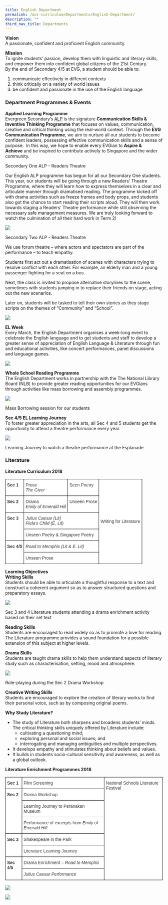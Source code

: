 ```yaml
---
title: English Department
permalink: /our-curriculum/Departments/English-Department/
description: ""
third_nav_title: Departments
---
```

**Vision**  
A passionate, confident and proficient English community.

**Mission**  
To ignite students’ passion, develop them with linguistic and literary skills, and empower them into confident global citizens of the 21st Century.  
By the end of Secondary 4/5 at EVG, a student should be able to:

1.  communicate effectively in different contexts
2.  think critically on a variety of world issues
3.  be confident and passionate in the use of the English language

### **Department Programmes & Events**

**Applied Learning Programme**  
Evergreen Secondary’s [ALP](/our-curriculum/Distinctive-School-Programmes/Applied-Learning-Programme-ALP/) is the signature **Communication Skills & Inventive Thinking Programme** that focuses on values, communication, creative and critical thinking using the real-world context. Through the **EVG Communication Programme**, we aim to nurture all our students to become confident leaders, possessing effective communication skills and a sense of purpose.  In this way, we hope to enable every EVGian to **Aspire & Achieve** and be inspired to contribute actively to Singapore and the wider community.

Secondary One ALP - Readers Theatre

Our English ALP programme has begun for all our Secondary One students. This year, our students will be going through a new Readers’ Theatre Programme, where they will learn how to express themselves in a clear and articulate manner through dramatised reading. The programme kicked off with drama activities such as freeze frames and body props, and students also got the chance to start reading their scripts aloud. They will then work towards staging a Readers’ Theatre performance while still observing the necessary safe management measures. We are truly looking forward to watch the culmination of all their hard work in Term 2!

![](/images/Our%20Curriculum/Departments/English%20Department/E1.png)

Secondary Two ALP - Readers Theatre

We use forum theatre – where actors and spectators are part of the performance – to teach empathy.

Students first act out a dramatisation of scenes with characters trying to resolve conflict with each other. For example, an elderly man and a young passenger fighting for a seat on a bus.

Next, the class is invited to propose alternative storylines to the scene, sometimes with students jumping in to replace their friends on stage, acting out the new scenarios.

Later on, students will be tasked to tell their own stories as they stage scripts on the themes of “Community” and “School”.

![](/images/Our%20Curriculum/Departments/English%20Department/E2.png)


**EL Week**  
Every March, the English Department organises a week-long event to celebrate the English language and to get students and staff to develop a greater sense of appreciation of English Language & Literature through fun and educational activities, like concert performances, panel discussions and language games.

![](/images/Our%20Curriculum/Departments/English%20Department/E3.png)


**Whole School Reading Programme**  
The English Department works in partnership with the The National Library Board (NLB) to provide greater reading opportunities for our EVGians through activities like mass borrowing and assembly programmes.

![](/images/Our%20Curriculum/Departments/English%20Department/E4.png)


Mass Borrowing session for our students

**Sec 4/5 EL Learning Journey**  
To foster greater appreciation in the arts, all Sec 4 and 5 students get the opportunity to attend a theatre performance every year.

![](/images/Our%20Curriculum/Departments/English%20Department/E5.png)


Learning Journey to watch a theatre performance at the Esplanade

### **Literature**

**Literature Curriculum 2018**

<style type="text/css">
.tg  {border-collapse:collapse;border-spacing:0;}
.tg td{border-color:black;border-style:solid;border-width:1px;font-family:Arial, sans-serif;font-size:14px;
  overflow:hidden;padding:10px 5px;word-break:normal;}
.tg th{border-color:black;border-style:solid;border-width:1px;font-family:Arial, sans-serif;font-size:14px;
  font-weight:normal;overflow:hidden;padding:10px 5px;word-break:normal;}
.tg .tg-dox4{background-color:#FFF;color:#3A3A3A;text-align:left;vertical-align:top}
.tg .tg-52wp{background-color:#FFF;color:#3A3A3A;font-style:italic;text-align:left;vertical-align:top}
.tg .tg-c1uv{background-color:#FFF;color:#3A3A3A;font-weight:bold;text-align:left;vertical-align:top}
.tg .tg-4p8a{background-color:#FFF;color:#3A3A3A;text-align:center;vertical-align:middle}
</style>
<table class="tg">
<thead>
  <tr>
    <td class="tg-c1uv"><span style="font-weight:bold;font-style:inherit">Sec 1</span></td>
    <td class="tg-dox4"><span style="font-weight:inherit;font-style:inherit">Prose</span><br><span style="font-weight:inherit;font-style:italic">The Giver</span></td>
    <td class="tg-dox4"><span style="font-weight:inherit;font-style:inherit">Seen Poetry</span></td>
    <td class="tg-4p8a" rowspan="6"><span style="font-weight:inherit;font-style:inherit">Writing for Literature</span></td>
  </tr>
  <tr>
    <td class="tg-c1uv"><span style="font-weight:bold;font-style:inherit">Sec 2</span></td>
    <td class="tg-dox4"><span style="font-weight:inherit;font-style:inherit">Drama</span><br><span style="font-weight:inherit;font-style:italic">Emily of Emerald Hill</span></td>
    <td class="tg-dox4"><span style="font-weight:inherit;font-style:inherit">Unseen Prose</span></td>
  </tr>
  <tr>
    <td class="tg-c1uv" rowspan="2"><span style="font-weight:bold;font-style:inherit">Sec 3</span></td>
    <td class="tg-52wp" colspan="2"><span style="font-weight:inherit;font-style:italic">Julius Caesar</span> <span style="font-weight:inherit;font-style:inherit">(Lit)</span><br><span style="font-weight:inherit;font-style:italic">Fiela’s Child</span> <span style="font-weight:inherit;font-style:inherit">(E. Lit)</span></td>
  </tr>
  <tr>
    <td class="tg-dox4" colspan="2"><span style="font-weight:inherit;font-style:inherit">Unseen Poetry &amp; Singapore Poetry</span></td>
  </tr>
  <tr>
    <td class="tg-c1uv" rowspan="2"><span style="font-weight:bold;font-style:inherit">Sec 4/5</span></td>
    <td class="tg-52wp" colspan="2"><span style="font-weight:inherit;font-style:italic">Road to Memphis</span> <span style="font-weight:inherit;font-style:inherit">(Lit &amp; E. Lit)</span></td>
  </tr>
  <tr>
    <td class="tg-dox4" colspan="2"><span style="font-weight:inherit;font-style:inherit">Unseen Prose</span></td>
  </tr>
</thead>
</table>

**Learning Objectives**  
**Writing Skills**  
Students should be able to articulate a thoughtful response to a text and construct a coherent argument so as to answer structured questions and preparatory essays.

![](/images/Our%20Curriculum/Departments/English%20Department/E6.png)

Sec 3 and 4 Literature students attending a drama enrichment activity based on their set text

**Reading Skills**  
Students are encouraged to read widely so as to promote a love for reading. The Literature programme provides a sound foundation for a possible extension of this subject at higher levels.

**Drama Skills**  
Students are taught drama skills to help them understand aspects of literary study such as characterisation, setting, mood and atmosphere.

![](/images/Our%20Curriculum/Departments/English%20Department/E7.png)

Role-playing during the Sec 2 Drama Workshop

**Creative Writing Skills**  
Students are encouraged to explore the creation of literary works to find their personal voice, such as by composing original poems.

**Why Study Literature?**

*   The study of Literature both sharpens and broadens students’ minds. The critical thinking skills uniquely offered by Literature include:
    *   cultivating a questioning mind;
    *   exploring personal and social issues; and
    *   interrogating and managing ambiguities and multiple perspectives.
*   It develops empathy and stimulates thinking about beliefs and values.
*   It builds in students socio-cultural sensitivity and awareness, as well as a global outlook.

**Literature Enrichment Programmes 2018**

<style type="text/css">
.tg  {border-collapse:collapse;border-spacing:0;}
.tg td{border-color:black;border-style:solid;border-width:1px;font-family:Arial, sans-serif;font-size:14px;
  overflow:hidden;padding:10px 5px;word-break:normal;}
.tg th{border-color:black;border-style:solid;border-width:1px;font-family:Arial, sans-serif;font-size:14px;
  font-weight:normal;overflow:hidden;padding:10px 5px;word-break:normal;}
.tg .tg-dox4{background-color:#FFF;color:#3A3A3A;text-align:left;vertical-align:top}
.tg .tg-52wp{background-color:#FFF;color:#3A3A3A;font-style:italic;text-align:left;vertical-align:top}
.tg .tg-c1uv{background-color:#FFF;color:#3A3A3A;font-weight:bold;text-align:left;vertical-align:top}
</style>
<table class="tg">
<thead>
  <tr>
    <td class="tg-c1uv"><span style="font-weight:bold;font-style:inherit">Sec 1</span></td>
    <td class="tg-dox4"><span style="font-weight:inherit;font-style:inherit">Film Screening</span></td>
    <td class="tg-dox4" rowspan="8"><span style="font-weight:inherit;font-style:inherit">National Schools Literature Festival</span></td>
  </tr>
  <tr>
    <td class="tg-c1uv" rowspan="3"><span style="font-weight:bold;font-style:inherit">Sec 2</span></td>
    <td class="tg-dox4"><span style="font-weight:inherit;font-style:inherit">Drama Workshop</span></td>
  </tr>
  <tr>
    <td class="tg-dox4"><span style="font-weight:inherit;font-style:inherit">Learning Journey to Peranakan Museum</span></td>
  </tr>
  <tr>
    <td class="tg-dox4"><span style="font-weight:inherit;font-style:inherit">Performance of excerpts from</span> <span style="font-weight:inherit;font-style:italic">Emily of Emerald Hill</span></td>
  </tr>
  <tr>
    <td class="tg-c1uv" rowspan="2"><span style="font-weight:bold;font-style:inherit">Sec 3</span></td>
    <td class="tg-dox4"><span style="font-weight:inherit;font-style:inherit">Shakespeare in the Park</span></td>
  </tr>
  <tr>
    <td class="tg-dox4"><span style="font-weight:inherit;font-style:inherit">Literature Learning Journey</span></td>
  </tr>
  <tr>
    <td class="tg-c1uv" rowspan="2"><span style="font-weight:bold;font-style:inherit">Sec 4/5</span></td>
    <td class="tg-dox4"><span style="font-weight:inherit;font-style:inherit">Drama Enrichment –</span> <span style="font-weight:inherit;font-style:italic">Road to Memphis</span></td>
  </tr>
  <tr>
    <td class="tg-52wp"><span style="font-weight:inherit;font-style:italic">Julius Caesar</span> <span style="font-weight:inherit;font-style:inherit">Performance</span></td>
  </tr>
</thead>
</table>

![](/images/Our%20Curriculum/Departments/English%20Department/E8.png)

![](/images/Our%20Curriculum/Departments/English%20Department/E9.png)
